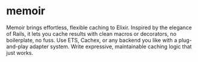 # memoir
Memoir brings effortless, flexible caching to Elixir. Inspired by the elegance of Rails, it lets you cache results with clean macros or decorators, no boilerplate, no fuss. Use ETS, Cachex, or any backend you like with a plug-and-play adapter system. Write expressive, maintainable caching logic that just works.
